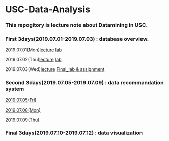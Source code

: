 # USC-Data-Analysis

### This repogitory is lecture note about Datamining in USC.

### First 3days(2019.07.01-2019.07.03) : database overview.

2019.07.01(Mon)[lecture](https://github.com/yeom-heesu/USC-Data-Analysis-/blob/master/lecture/lecture1.md)
[lab](https://github.com/yeom-heesu/USC-Data-Analysis-/blob/master/lab1.ipynb)

2019.07.02(Thu)[lecture](https://github.com/yeom-heesu/USC-Data-Analysis-/blob/master/lecture/lecture2.md)
[lab](https://github.com/yeom-heesu/USC-Data-Analysis-/blob/master/lab2.ipynb)

2019.07.03(Wed)[lecture](https://github.com/yeom-heesu/USC-Data-Analysis-/blob/master/lecture/lecture3.md)
[Final_lab & assignment](https://github.com/yeom-heesu/USC-Data-Analysis-/blob/master/week1_assignment.ipynb)

### Second 3days(2019.07.05-2019.07.09) : data recommandation system

[2019.07.05(Fri)](https://github.com/yeom-heesu/USC-Data-Analysis-/blob/master/lecture/lecture4.md)

[2019.07.08(Mon)](https://github.com/yeom-heesu/USC-Data-Analysis-/blob/master/lecture/lecture5.md)

[2019.07.09(Thu)](https://github.com/yeom-heesu/USC-Data-Analysis-/blob/master/lecture/lecture6.md)

### Final 3days(2019.07.10-2019.07.12) : data visualization

